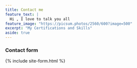 ```yaml
---
title: Contact me
feature_text: |
  Hi , I love to talk you all
feature_image: "https://picsum.photos/2560/600?image=500"
excerpt: "My Certifications and Skills"
aside: true
---
```


### Contact form

{% include site-form.html %}
